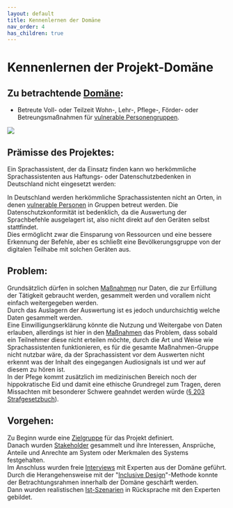 ```yaml
---
layout: default 
title: Kennenlernen der Domäne
nav_order: 4
has_children: true
---
```





# Kennenlernen der Projekt-Domäne

## Zu betrachtende [Domäne](/glossar#domäne):
* Betreute Voll- oder Teilzeit Wohn-, Lehr-, Pflege-, Förder- oder Betreungsmaßnahmen für [vulnerable Personengruppen](/glossar#vulnerable-personenpersonengruppen).

![](/assets/images/domaneimage.png)

## Prämisse des Projektes:
Ein Sprachassistent, der da Einsatz finden kann wo herkömmliche Sprachassistenten aus Haftungs- oder Datenschutzbedenken in Deutschland nicht eingesetzt werden: <br/> 

In Deutschland werden herkömmliche Sprachassistenten nicht an Orten, in denen [vulnerable Personen](/glossar#vulnerable-personenpersonengruppen) in Gruppen betreut werden. Die Datenschutzkonformität ist bedenklich, da die Auswertung der Sprachbefehle ausgelagert ist, also nicht direkt auf den Geräten selbst stattfindet. <br/> 
Dies ermöglicht zwar die Einsparung von Ressourcen und eine bessere Erkennung der Befehle, aber es schließt eine Bevölkerungsgruppe von der digitalen Teilhabe mit solchen Geräten aus.

## Problem:
Grundsätzlich dürfen in solchen [Maßnahmen](/glossar#maßnahme) nur Daten, die zur Erfüllung der Tätigkeit gebraucht werden, gesammelt werden und vorallem nicht einfach weitergegeben werden. 
<br/> Durch das Auslagern der Auswertung ist es jedoch undurchsichtig welche Daten gesammelt werden. <br/> 
Eine Einwilligungserklärung könnte die Nutzung und Weitergabe von Daten erlauben, allerdings ist hier in den [Maßnahmen](/glossar#maßnahme) das Problem, dass sobald ein Teilnehmer diese nicht erteilen möchte, durch die Art und Weise wie Sprachassistenten funktionieren, es für die gesamte Maßnahmen-Gruppe nicht nutzbar wäre, da der Sprachassistent vor dem Auswerten nicht erkennt was der Inhalt des eingegangen Audiosignals ist und wer auf diesem zu hören ist. <br/> 
In der Pfege kommt zusätzlich im medizinischen Bereich noch der hippokratische Eid und damit eine ethische Grundregel zum Tragen, deren Missachten mit besonderer Schwere geahndet werden würde ([§ 203 Strafgesetzbuch](https://www.gesetze-im-internet.de/stgb/__203.html)). 




## Vorgehen:
Zu Beginn wurde eine [Zielgruppe](zielgruppe) für das Projekt definiert. <br/>  Danach wurden [Stakeholder](stakeholder) gesammelt und ihre Interessen, Ansprüche, Anteile und Anrechte am System oder Merkmalen des Systems festgehalten. <br/>  Im Anschluss wurden freie [Interviews](interviews) mit Experten aus der Domäne geführt. <br/>Durch die Herangehensweise mit der "[Inclusive Design](inclusiveDesign)"-Methode konnte der Betrachtungsrahmen innerhalb der Domäne geschärft werden. <br/>Dann wurden realistischen [Ist-Szenarien](szenarien) in Rücksprache mit den Experten gebildet. 





